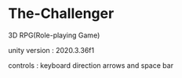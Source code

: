 # The-Challenger
3D RPG(Role-playing Game)

unity version : 2020.3.36f1

controls : keyboard direction arrows and space bar

